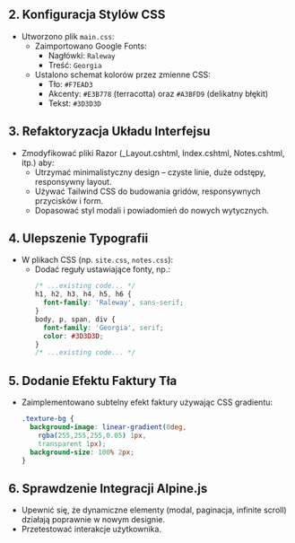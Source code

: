 ## 2. Konfiguracja Stylów CSS
- Utworzono plik `main.css`:
  - Zaimportowano Google Fonts:
    - Nagłówki: `Raleway`
    - Treść: `Georgia`
  - Ustalono schemat kolorów przez zmienne CSS:
    - Tło: `#F7EAD3`
    - Akcenty: `#E3B778` (terracotta) oraz `#A3BFD9` (delikatny błękit)
    - Tekst: `#3D3D3D`

## 3. Refaktoryzacja Układu Interfejsu
- Zmodyfikować pliki Razor (_Layout.cshtml, Index.cshtml, Notes.cshtml, itp.) aby:
  - Utrzymać minimalistyczny design – czyste linie, duże odstępy, responsywny layout.
  - Używać Tailwind CSS do budowania gridów, responsywnych przycisków i form.
  - Dopasować styl modali i powiadomień do nowych wytycznych.

## 4. Ulepszenie Typografii
- W plikach CSS (np. `site.css`, `notes.css`):
  - Dodać reguły ustawiające fonty, np.:
    ```css
    /* ...existing code... */
    h1, h2, h3, h4, h5, h6 {
      font-family: 'Raleway', sans-serif;
    }
    body, p, span, div {
      font-family: 'Georgia', serif;
      color: #3D3D3D;
    }
    /* ...existing code... */
    ```
    
## 5. Dodanie Efektu Faktury Tła
- Zaimplementowano subtelny efekt faktury używając CSS gradientu:
  ```css
  .texture-bg {
    background-image: linear-gradient(0deg, 
      rgba(255,255,255,0.05) 1px, 
      transparent 1px);
    background-size: 100% 2px;
  }
  ```

## 6. Sprawdzenie Integracji Alpine.js
- Upewnić się, że dynamiczne elementy (modal, paginacja, infinite scroll) działają poprawnie w nowym designie.
- Przetestować interakcje użytkownika.
